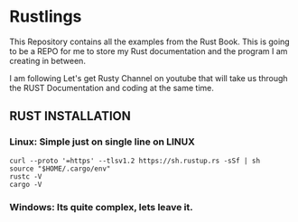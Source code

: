 # Rustlings
This Repository contains all the examples from the Rust Book. This is going to be a REPO for me to store my Rust documentation and the program I am creating in between. 

I am following Let's get Rusty Channel on youtube that will take us through the RUST Documentation and coding at the same time. 

## RUST INSTALLATION
### Linux: Simple just on single line on LINUX 
```
curl --proto '=https' --tlsv1.2 https://sh.rustup.rs -sSf | sh
source "$HOME/.cargo/env"
rustc -V  
cargo -V
```
### Windows: Its quite complex, lets leave it. 


